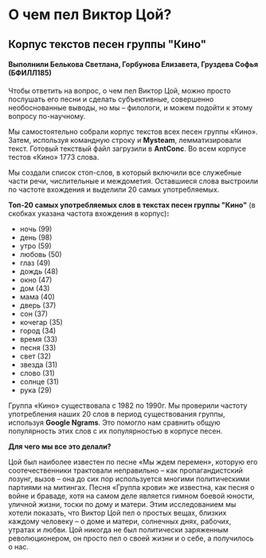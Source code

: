 # О чем пел Виктор Цой?
## Корпус текстов песен группы "Кино"
#### Выполнили Белькова Светлана, Горбунова Елизавета, Груздева Софья (БФИЛЛ185)

Чтобы ответить на вопрос, о чем пел Виктор Цой, можно просто послушать его песни и сделать субъективные, совершенно необоснованные выводы, но мы – филологи, и можем подойти к этому вопросу по-научному.

Мы самостоятельно собрали корпус текстов всех песен группы «Кино». Затем, используя командную строку и **Мysteam**, лемматизировали текст. Готовый текствый файл загрузили в **AntConc**. Во всем корпусе тестов «Кино» 1773 слова. 

Мы создали список стоп-слов, в который включили все служебные части речи, числительные и междометия. Оставшиеся слова выстроили по частоте вхождения и выделили 20 самых употребляемых.

**Топ-20 самых употребляемых слов в текстах песен группы "Кино"** (в скобках указана частота вхождения в корпус)**:**

- ночь (99)
- день (98)
- утро (59)
- любовь (50)
- глаз (49)
- дождь (48) 
- окно (47)
- дом (43)
- мама (40)
- дверь (37)
- сон (37)
- кочегар (35)
- город (34)
- время (33)
- песня (33)
- свет (32)
- звезда (31)
- слово (31)
- солнце (31)
- рука (29)

Группа «Кино» существовала с 1982 по 1990г. Мы проверили частоту употребления наших 20 слов в период существования группы, используя **Google Ngrams**. Это помогло нам сравнить общую популярность этих слов с их популярностью в корпусе песен.

**Для чего мы все это делали?**

Цой был наиболее известен по песне «Мы ждем перемен», которую его соотечественники трактовали неправильно – как пропагандистский лозунг, вызов – она до сих пор используется многими политическими партиями на митингах. Песня «Группа крови» же известна, как песня о войне и браваде, хотя на самом деле является гимном боевой юности, уличной жизни, тоски по дому и матери. 
Этим исследованием мы хотели показать, что Виктор Цой пел о простых вещах, близких каждому человеку – о доме и матери, солнечных днях, рабочих, утратах и любви. Цой никогда не был политически заряженным революционером, он просто пел о своей жизни и о себе, а получилось о нас.


